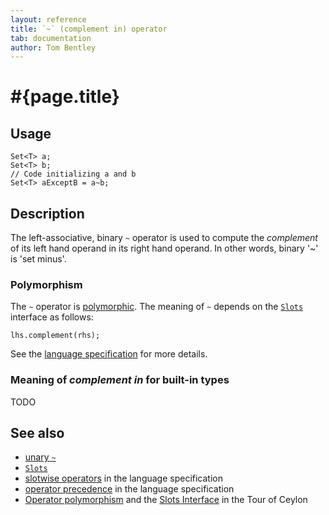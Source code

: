 ```yaml
---
layout: reference
title: `~` (complement in) operator
tab: documentation
author: Tom Bentley
---
```


# #{page.title}

## Usage 

    Set<T> a;
    Set<T> b;
    // Code initializing a and b
    Set<T> aExceptB = a~b;

## Description

The left-associative, binary `~` operator is used to compute the 
*complement* of its left hand operand in its right hand operand. In other 
words, binary '~' is 'set minus'.

### Polymorphism

The `~` operator is [polymorphic](/documentation/reference/operator/operator-polymorphism). 
The meaning of `~` depends on the 
[`Slots`](../../ceylon.language/Slots) interface as follows:

    lhs.complement(rhs);

See the [language specification](#{site.urls.spec}#slotwiseoperators) for 
more details.

### Meaning of *complement in* for built-in types

TODO

## See also

* [unary `~`](../complement)
* [`Slots`](../../ceylon.language/Slots)
* [slotwise operators](#{site.urls.spec}#slotwiseoperators) in the 
  language specification
* [operator precedence](#{site.urls.spec}#operatorprecedence) in the 
  language specification
* [Operator polymorphism](/documentation/tour/language-module/#operator_polymorphism) 
  and the
  [Slots Interface](/documentation/tour/language-module/#the_slots_interface) 
  in the Tour of Ceylon

